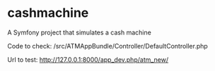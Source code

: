cashmachine
===========

A Symfony project that simulates a cash machine

Code to check: /src/ATMAppBundle/Controller/DefaultController.php

Url to test: http://127.0.0.1:8000/app_dev.php/atm_new/
